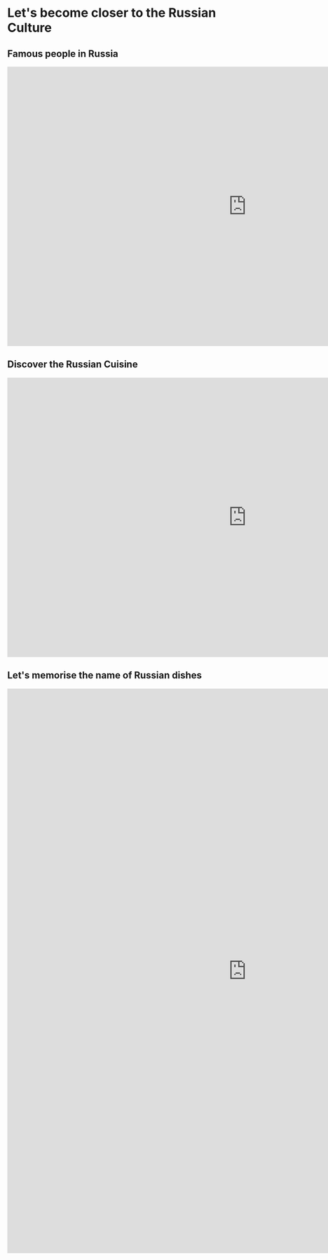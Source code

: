 <h1> Let's become closer to the Russian Culture </h1>

<h2> Famous people in Russia</h2>
<iframe src="https://h5p.org/h5p/embed/406799" width="1090" height="638" frameborder="0" allowfullscreen="allowfullscreen"></iframe><script src="https://h5p.org/sites/all/modules/h5p/library/js/h5p-resizer.js" charset="UTF-8"></script>

<h2>Discover the Russian Cuisine</h2> 
<p><iframe src="https://h5p.org/h5p/embed/406827" width="1090" height="638" frameborder="0" allowfullscreen="allowfullscreen"></iframe><script src="https://h5p.org/sites/all/modules/h5p/library/js/h5p-resizer.js" charset="UTF-8"></script></p>
<h2> Let's memorise the name of Russian dishes</h2> 
<p><iframe src="https://h5p.org/h5p/embed/364591" width="1090" height="1289" frameborder="0" allowfullscreen="allowfullscreen"></iframe><script src="https://h5p.org/sites/all/modules/h5p/library/js/h5p-resizer.js" charset="UTF-8"></script></p>
</h2>

